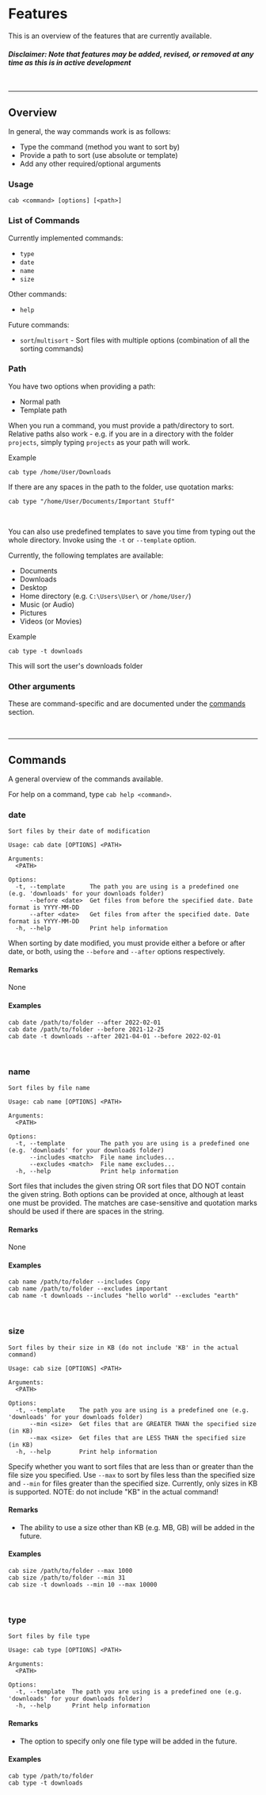 # Features
This is an overview of the features that are currently available. 
#### *Disclaimer: Note that features may be added, revised, or removed at any time as this is in active development*

<br>

---

## Overview

In general, the way commands work is as follows:
- Type the command (method you want to sort by)
- Provide a path to sort (use absolute or template)
- Add any other required/optional arguments

### Usage
```
cab <command> [options] [<path>]
```

### List of Commands
Currently implemented commands:
- `type`
- `date`
- `name`
- `size`

Other commands:
- `help`

Future commands:
- `sort`/`multisort` - Sort files with multiple options (combination of all the sorting commands)

### Path
You have two options when providing a path:
- Normal path 
- Template path

When you run a command, you must provide a path/directory to sort. Relative paths also work - e.g. if you are in a directory with the folder `projects`, simply typing `projects` as your path will work.

Example
```
cab type /home/User/Downloads
```

If there are any spaces in the path to the folder, use quotation marks:
```
cab type "/home/User/Documents/Important Stuff" 
```

<br>

You can also use predefined templates to save you time from typing out the whole directory. Invoke using the `-t` or `--template` option.

Currently, the following templates are available:
* Documents
* Downloads
* Desktop
* Home directory (e.g. `C:\Users\User\` or `/home/User/`)
* Music (or Audio)
* Pictures
* Videos (or Movies)

Example
```
cab type -t downloads
```
This will sort the user's downloads folder

### Other arguments
These are command-specific and are documented under the [commands](#commands) section.


<br>

---

## Commands
A general overview of the commands available.

For help on a command, type `cab help <command>`.

### date
```
Sort files by their date of modification

Usage: cab date [OPTIONS] <PATH>

Arguments:
  <PATH>

Options:
  -t, --template       The path you are using is a predefined one (e.g. 'downloads' for your downloads folder)
      --before <date>  Get files from before the specified date. Date format is YYYY-MM-DD
      --after <date>   Get files from after the specified date. Date format is YYYY-MM-DD
  -h, --help           Print help information
```
When sorting by date modified, you must provide either a before or after date, or both, using the `--before` and `--after` options respectively.

#### Remarks
None

#### Examples
```
cab date /path/to/folder --after 2022-02-01
cab date /path/to/folder --before 2021-12-25
cab date -t downloads --after 2021-04-01 --before 2022-02-01
```

<br>

### name
```
Sort files by file name

Usage: cab name [OPTIONS] <PATH>

Arguments:
  <PATH>

Options:
  -t, --template          The path you are using is a predefined one (e.g. 'downloads' for your downloads folder)
      --includes <match>  File name includes...
      --excludes <match>  File name excludes...
  -h, --help              Print help information
```
Sort files that includes the given string OR sort files that DO NOT contain the given string. Both options can be provided at once, although at least one must be provided. The matches are case-sensitive and quotation marks should be used if there are spaces in the string.

#### Remarks
None

#### Examples
```
cab name /path/to/folder --includes Copy
cab name /path/to/folder --excludes important
cab name -t downloads --includes "hello world" --excludes "earth"
```

<br>

### size
```
Sort files by their size in KB (do not include 'KB' in the actual command)

Usage: cab size [OPTIONS] <PATH>

Arguments:
  <PATH>

Options:
  -t, --template    The path you are using is a predefined one (e.g. 'downloads' for your downloads folder)
      --min <size>  Get files that are GREATER THAN the specified size (in KB)
      --max <size>  Get files that are LESS THAN the specified size (in KB)
  -h, --help        Print help information
```
Specify whether you want to sort files that are less than or greater than the file size you specified. Use `--max` to sort by files less than the specified size and `--min` for files greater than the specified size. Currently, only sizes in KB is supported. NOTE: do not include "KB" in the actual command!

#### Remarks
- The ability to use a size other than KB (e.g. MB, GB) will be added in the future.

#### Examples
```
cab size /path/to/folder --max 1000
cab size /path/to/folder --min 31
cab size -t downloads --min 10 --max 10000
```

<br>

### type
```
Sort files by file type

Usage: cab type [OPTIONS] <PATH>

Arguments:
  <PATH>

Options:
  -t, --template  The path you are using is a predefined one (e.g. 'downloads' for your downloads folder)
  -h, --help      Print help information
```
#### Remarks
- The option to specify only one file type will be added in the future.

#### Examples
```
cab type /path/to/folder
cab type -t downloads
```
